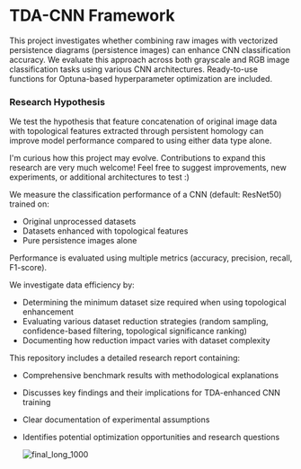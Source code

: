 
# TDA-CNN Framework

This project investigates whether combining raw images with vectorized persistence diagrams (persistence images) can enhance CNN classification accuracy. We evaluate this approach across both grayscale and RGB image classification tasks using various CNN architectures. Ready-to-use functions for Optuna-based hyperparameter optimization are included. 

### Research Hypothesis

We test the hypothesis that feature concatenation of original image data with topological features extracted through persistent homology can improve model performance compared to using either data type alone.

I'm curious how this project may evolve. Contributions to expand this research are very much welcome! Feel free to suggest improvements, new experiments, or additional architectures to test :)


We measure the classification performance of a CNN (default: ResNet50) trained on:
- Original unprocessed datasets
- Datasets enhanced with topological features
- Pure persistence images alone

Performance is evaluated using multiple metrics (accuracy, precision, recall, F1-score).

We investigate data efficiency by:
- Determining the minimum dataset size required when using topological enhancement
- Evaluating various dataset reduction strategies (random sampling, confidence-based filtering, topological significance ranking)
- Documenting how reduction impact varies with dataset complexity

This repository includes a detailed research report containing:
- Comprehensive benchmark results with methodological explanations
- Discusses key findings and their implications for TDA-enhanced CNN training
- Clear documentation of experimental assumptions
- Identifies potential optimization opportunities and research questions

  ![final_long_1000](https://github.com/user-attachments/assets/cc86a095-287d-4854-b94f-5059d4969a53)

